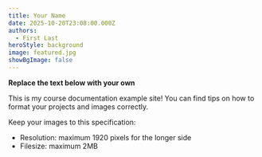 ```yaml
---
title: Your Name
date: 2025-10-20T23:08:00.000Z
authors:
  - First Last
heroStyle: background
image: featured.jpg
showBgImage: false
---
```


**Replace the text below with your own**

This is my course documentation example site! You can find tips on how to format your projects and images correctly.

Keep your images to this specification:

* Resolution: maximum 1920 pixels for the longer side
* Filesize: maximum 2MB
